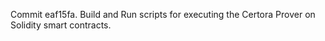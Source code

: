 Commit eaf15fa.                    Build and Run scripts for executing the Certora Prover on Solidity smart contracts.